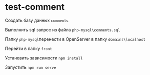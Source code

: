 ﻿# test-comment
Cоздать базу данных `comments`


Выполнить sql запрос из файла `php-mysql\comments.sql`


Папку `php-mysql`перенести в OpenServer в папку `domains\localhost`


Перейти в папку `front`


Установить зависимости `npm install`


Запустить `npm run serve`

 
